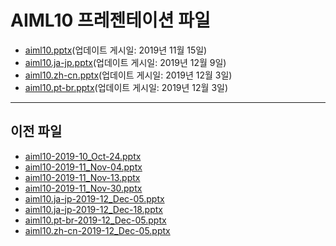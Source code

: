 <!--
This is a machine generated file, and should not be edited, as it will be overwritten with future updates.
-->

# <a name="aiml10-presentation-files"></a>AIML10 프레젠테이션 파일

- [aiml10.pptx](https://globaleventcdn.blob.core.windows.net/assets/aiml/aiml10/aiml10.pptx)(업데이트 게시일: 2019년 11월 15일)
- [aiml10.ja-jp.pptx](https://globaleventcdn.blob.core.windows.net/assets/aiml/aiml10/aiml10.ja-jp.pptx)(업데이트 게시일: 2019년 12월 9일)
- [aiml10.zh-cn.pptx](https://globaleventcdn.blob.core.windows.net/assets/aiml/aiml10/aiml10.zh-cn.pptx)(업데이트 게시일: 2019년 12월 3일)
- [aiml10.pt-br.pptx](https://globaleventcdn.blob.core.windows.net/assets/aiml/aiml10/aiml10.pt-br.pptx)(업데이트 게시일: 2019년 12월 3일)
---
## <a name="historical-files"></a>이전 파일
- [aiml10-2019-10_Oct-24.pptx](https://globaleventcdn.blob.core.windows.net/assets/aiml/aiml10/aiml10-2019-10_Oct-24.pptx)
- [aiml10-2019-11_Nov-04.pptx](https://globaleventcdn.blob.core.windows.net/assets/aiml/aiml10/aiml10-2019-11_Nov-04.pptx)
- [aiml10-2019-11_Nov-13.pptx](https://globaleventcdn.blob.core.windows.net/assets/aiml/aiml10/aiml10-2019-11_Nov-13.pptx)
- [aiml10-2019-11_Nov-30.pptx](https://globaleventcdn.blob.core.windows.net/assets/aiml/aiml10/aiml10-2019-11_Nov-30.pptx)
- [aiml10.ja-jp-2019-12_Dec-05.pptx](https://globaleventcdn.blob.core.windows.net/assets/aiml/aiml10/aiml10.ja-jp-2019-12_Dec-05.pptx)
- [aiml10.ja-jp-2019-12_Dec-18.pptx](https://globaleventcdn.blob.core.windows.net/assets/aiml/aiml10/aiml10.ja-jp-2019-12_Dec-18.pptx)
- [aiml10.pt-br-2019-12_Dec-05.pptx](https://globaleventcdn.blob.core.windows.net/assets/aiml/aiml10/aiml10.pt-br-2019-12_Dec-05.pptx)
- [aiml10.zh-cn-2019-12_Dec-05.pptx](https://globaleventcdn.blob.core.windows.net/assets/aiml/aiml10/aiml10.zh-cn-2019-12_Dec-05.pptx)


